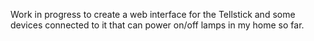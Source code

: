 Work in progress to create a web interface for the Tellstick and some devices connected to it that can power on/off lamps in my home so far. 
